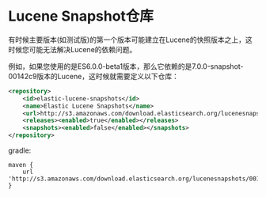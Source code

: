 # Lucene Snapshot仓库

有时候主要版本(如测试版)的第一个版本可能建立在Lucene的快照版本之上，这时候您可能无法解决Lucene的依赖问题。

例如，如果您使用的是ES6.0.0-beta1版本，那么它依赖的是7.0.0-snapshot-00142c9版本的Lucene，这时候就需要定义以下仓库：

```xml
<repository>
    <id>elastic-lucene-snapshots</id>
    <name>Elastic Lucene Snapshots</name>
    <url>http://s3.amazonaws.com/download.elasticsearch.org/lucenesnapshots/00142c9</url>
    <releases><enabled>true</enabled></releases>
    <snapshots><enabled>false</enabled></snapshots>
</repository>
```

gradle:

```properties
maven {
    url 'http://s3.amazonaws.com/download.elasticsearch.org/lucenesnapshots/00142c9'
}
```